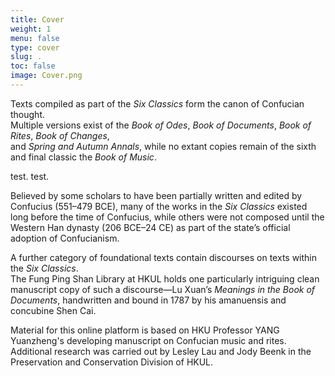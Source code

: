 ```yaml
---
title: Cover
weight: 1
menu: false
type: cover
slug: .
toc: false
image: Cover.png
---
```


Texts compiled as part of the *Six Classics* form the canon of Confucian thought.<br> Multiple versions exist of the *Book of Odes*, *Book of Documents*, *Book of Rites*, *Book of Changes*,<br> and *Spring and Autumn Annals*, while no extant copies remain of the sixth and final classic the *Book of Music*.

test. test.

Believed by some scholars to have been partially written and edited by Confucius (551–479 BCE), many of the works in the *Six Classics* existed long before the time of Confucius, while others were not composed until the Western Han dynasty (206 BCE–24 CE) as part of the state’s official adoption of Confucianism.

A further category of foundational texts contain discourses on texts within the *Six Classics*.<br> The Fung Ping Shan Library at HKUL holds one particularly intriguing clean manuscript copy of such a discourse—Lu Xuan’s *Meanings in the Book of Documents*, handwritten and bound in 1787 by his amanuensis and concubine Shen Cai.

Material for this online platform is based on HKU Professor YANG Yuanzheng's developing manuscript on Confucian music and rites. Additional research was carried out by Lesley Lau and Jody Beenk in the Preservation and Conservation Division of HKUL.
